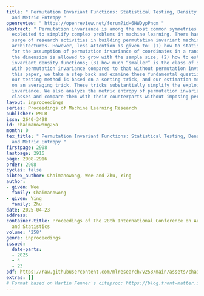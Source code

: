 ```yaml
---
title: " Permutation Invariant Functions: Statistical Testing, Density Estimation,
  and Metric Entropy "
openreview: " https://openreview.net/forum?id=6HWDypPncm "
abstract: " Permutation invariance is among the most common symmetries that can be
  exploited to simplify complex problems in machine learning. There has been a tremendous
  surge of research activities in building permutation invariant machine learning
  architectures. However, less attention is given to: (1) how to statistically test
  for the assumption of permutation invariance of coordinates in a random vector where
  the dimension is allowed to grow with the sample size; (2) how to estimate permutation
  invariant density functions; (3) how much “smaller” is the class of smooth functions
  with permutation invariance compared to that without permutation invariance. In
  this paper, we take a step back and examine these fundamental questions. In particular,
  our testing method is based on a sorting trick, and our estimation method is based
  on an averaging trick. These tricks substantially simplify the exploitation of permutation
  invariance. We also analyze the metric entropy of permutation invariant function
  classes and compare them with their counterparts without imposing permutation invariance. "
layout: inproceedings
series: Proceedings of Machine Learning Research
publisher: PMLR
issn: 2640-3498
id: chaimanowong25a
month: 0
tex_title: " Permutation Invariant Functions: Statistical Testing, Density Estimation,
  and Metric Entropy "
firstpage: 2908
lastpage: 2916
page: 2908-2916
order: 2908
cycles: false
bibtex_author: Chaimanowong, Wee and Zhu, Ying
author:
- given: Wee
  family: Chaimanowong
- given: Ying
  family: Zhu
date: 2025-04-23
address:
container-title: Proceedings of The 28th International Conference on Artificial Intelligence
  and Statistics
volume: '258'
genre: inproceedings
issued:
  date-parts:
  - 2025
  - 4
  - 23
pdf: https://raw.githubusercontent.com/mlresearch/v258/main/assets/chaimanowong25a/chaimanowong25a.pdf
extras: []
# Format based on Martin Fenner's citeproc: https://blog.front-matter.io/posts/citeproc-yaml-for-bibliographies/
---
```

